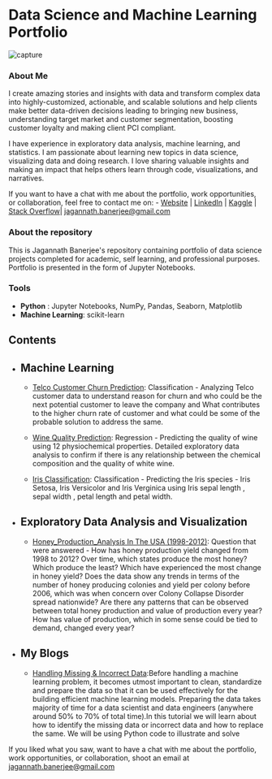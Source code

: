 # Data Science and Machine Learning Portfolio
![capture](https://user-images.githubusercontent.com/23444472/43589488-d5d2a9b4-963c-11e8-9838-514713f46dc7.JPG)
### About Me
I create amazing stories and insights with data and transform complex data into highly-customized, actionable, and scalable solutions  and help clients make better data-driven decisions leading to bringing new business, understanding target market and customer segmentation, boosting customer loyalty and making client PCI compliant.

I have experience in exploratory data analysis, machine learning, and statistics. I am passionate about learning new topics in data science, visualizing data and doing research. I love sharing valuable insights and making an impact that helps others learn through code, visualizations, and narratives.

If you want to have a chat with me about the portfolio, work opportunities, or collaboration, feel free to contact me on:
    - [Website](https://jagannathbanerjee.com) | [LinkedIn](https://www.linkedin.com/in/jagannath-banerjee/) | [Kaggle](https://www.kaggle.com/jbanerje) | [Stack Overflow](https://stackoverflow.com/users/7636734/jagannath-banerjee)| jagannath.banerjee@gmail.com

### About the repository
This is Jagannath Banerjee's repository containing portfolio of data science projects completed for academic, self learning, and professional purposes. Portfolio is presented in the form of Jupyter Notebooks.

### Tools
  - **Python** : Jupyter Notebooks, NumPy, Pandas, Seaborn, Matplotlib
  - **Machine Learning**: scikit-learn

## Contents
- ## Machine Learning
    - [Telco Customer Churn Prediction](https://github.com/jbanerje/Data-Science-and-Machine-Learning/blob/master/IPythonNotebook_Machine_Learning/Telco%20Customer%20Churn.ipynb): Classification - Analyzing Telco customer data to understand reason for churn and who could be the next potential customer to leave the company and What contributes to the higher churn rate of customer and what could be some of the probable solution to address the same.

    - [Wine Quality Prediction](https://github.com/jbanerje/Data-Science-and-Machine-Learning/blob/master/IPythonNotebook_Machine_Learning/UCI%20Wine%20Quality%20Assessment.ipynb): Regression  - Predicting the quality of wine using 12 physiochemical properties. Detailed exploratory data analysis to confirm if there is any relationship between the chemical composition and the quality of white wine.
    - [Iris Classification](https://github.com/jbanerje/Data-Science-and-Machine-Learning/blob/master/IPythonNotebook_Machine_Learning/Iris_Classification.ipynb): Classification - Predicting the Iris species - Iris Setosa, Iris Versicolor and Iris Verginica using Iris sepal length , sepal width , petal length and petal width.

- ## Exploratory Data Analysis and Visualization
    - [Honey_Production_Analysis
    In The USA (1998-2012)](https://github.com/jbanerje/Data-Science-and-Machine-Learning/blob/master/IPythonNotebook_Vizualization/Honey%20Production.ipynb): Question that were answered  - How has honey production yield changed from 1998 to 2012? Over time, which states produce the most honey? Which produce the least? Which have experienced the most change in honey yield? Does the data show any trends in terms of the number of honey producing colonies and yield per colony before 2006, which was when concern over Colony Collapse Disorder spread nationwide? Are there any patterns that can be observed between total honey production and value of production every year? How has value of production, which in some sense could be tied to demand, changed every year?

- ## My Blogs
    - [Handling Missing & Incorrect Data](https://github.com/jbanerje/Data-Science-and-Machine-Learning/blob/master/IPythonNotebook_Machine%20Learning%20Basic%20Model/Handling%20Missing%20%26%20Incorrect%20Data.ipynb):Before handling a machine learning problem, it becomes utmost important to clean, standardize and prepare the data so that it can be used effectively for the building efficient machine learning models. Preparing the data takes majority of time for a data scientist and data engineers (anywhere around 50% to 70% of total time).In this tutorial we will learn about how to identify the missing data or incorrect data and how to replace the same. We will be using Python code to illustrate and solve

If you liked what you saw, want to have a chat with me about the portfolio, work opportunities, or collaboration, shoot an email at jagannath.banerjee@gmail.com
